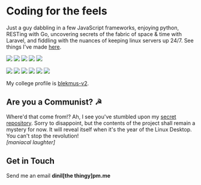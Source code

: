 # Coding for the feels

Just a guy dabbling in a few JavaScript frameworks, enjoying python, RESTing with Go, uncovering secrets of the fabric of space & time with Laravel, and fiddling with the nuances of keeping linux servers up 24/7. See things I've made [here](https://archive.dinil.dev/projects).

![](https://img.shields.io/badge/python-0277bd?style=for-the-badge&logo=python&logoColor=white)
![](https://img.shields.io/badge/typescript-%23007ACC.svg?style=for-the-badge&logo=typescript&logoColor=white)
![](https://img.shields.io/badge/php-777bb4?style=for-the-badge&logo=php&logoColor=white)
![](https://img.shields.io/badge/go-00ADD8?style=for-the-badge&logo=go&logoColor=white)
![](https://img.shields.io/badge/bash-000?style=for-the-badge&logo=gnu-bash&logoColor=white)

![](https://img.shields.io/badge/next.js-000000?style=for-the-badge&logo=next.js&logoColor=white)
![](https://img.shields.io/badge/react-%2320232a.svg?style=for-the-badge&logo=react&logoColor=%2361DAFB)
![](https://img.shields.io/badge/linux-fcc624?style=for-the-badge&logo=linux&logoColor=333332)
![](https://img.shields.io/badge/laravel-ff2d20?style=for-the-badge&logo=laravel&logoColor=white)
![](https://img.shields.io/badge/wordpress-117ac9?style=for-the-badge&logo=wordpress&logoColor=white)
![](https://img.shields.io/badge/Ghost-000?style=for-the-badge&logo=ghost&logoColor=purple)

My college profile is [blekmus-v2](https://github.com/blekmus-v2).

## Are you a Communist? ☭
Where'd that come from!? Ah, I see you've stumbled upon my [secret repository](https://git.dinil.dev). Sorry to disappoint, but the contents of the project shall remain a mystery for now. It will reveal itself when it's the year of the Linux Desktop. You can't stop the revolution!<br>
_[maniacal laughter]_


## Get in Touch

Send me an email __dinil[the thingy]pm.me__

